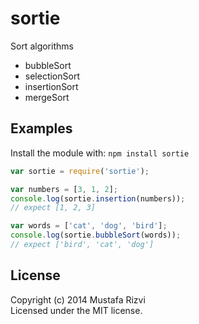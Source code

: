 # sortie

Sort algorithms
* bubbleSort
* selectionSort
* insertionSort
* mergeSort

## Examples
Install the module with: `npm install sortie`

```javascript
var sortie = require('sortie');

var numbers = [3, 1, 2];
console.log(sortie.insertion(numbers));
// expect [1, 2, 3]

var words = ['cat', 'dog', 'bird'];
console.log(sortie.bubbleSort(words));
// expect ['bird', 'cat', 'dog']
```
## License
Copyright (c) 2014 Mustafa Rizvi  
Licensed under the MIT license.
